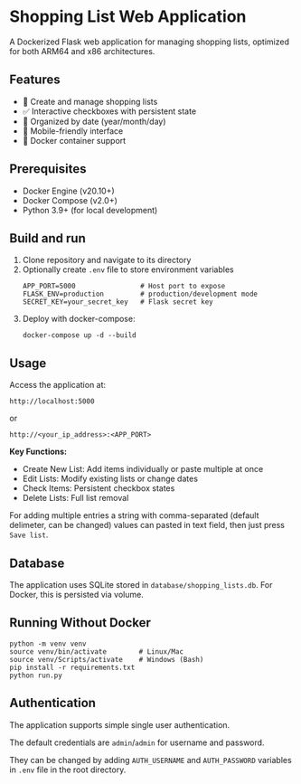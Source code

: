 # Shopping List Web Application

A Dockerized Flask web application for managing shopping lists, optimized for both ARM64 and x86 architectures.

## Features

- 📝 Create and manage shopping lists
- ✅ Interactive checkboxes with persistent state
- 📅 Organized by date (year/month/day)
- 📱 Mobile-friendly interface
- 🐳 Docker container support

## Prerequisites

- Docker Engine (v20.10+)
- Docker Compose (v2.0+)
- Python 3.9+ (for local development)

## Build and run

1. Clone repository and navigate to its directory
2. Optionally create `.env` file to store environment variables
   ```
   APP_PORT=5000                # Host port to expose
   FLASK_ENV=production         # production/development mode
   SECRET_KEY=your_secret_key   # Flask secret key
   ```
3. Deploy with docker-compose:
   ```
   docker-compose up -d --build
   ```

## Usage
Access the application at:
```
http://localhost:5000
```
or
```
http://<your_ip_address>:<APP_PORT>
```

**Key Functions:**
- Create New List: Add items individually or paste multiple at once
- Edit Lists: Modify existing lists or change dates
- Check Items: Persistent checkbox states
- Delete Lists: Full list removal

For adding multiple entries a string with comma-separated (default delimeter, can be changed) values can pasted in text field, then just press `Save list`.

## Database
The application uses SQLite stored in `database/shopping_lists.db`. For Docker, this is persisted via volume.

## Running Without Docker
```
python -m venv venv
source venv/bin/activate        # Linux/Mac
source venv/Scripts/activate    # Windows (Bash)
pip install -r requirements.txt
python run.py
```

## Authentication
The application supports simple single user authentication.

The default credentials are `admin`/`admin` for username and password.

They can be changed by adding `AUTH_USERNAME` and `AUTH_PASSWORD` variables in `.env` file in the root directory.